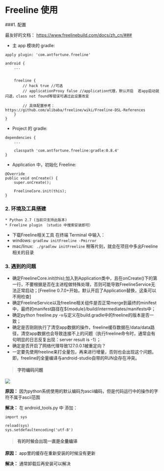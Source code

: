 # Freeline 使用

###1. 配置

最友好的文档：
https://www.freelinebuild.com/docs/zh_cn/###

* 主 app 模块的 gradle:
```
apply plugin: 'com.antfortune.freeline'
    
android {
    ...
    
    
    freeline {
        // hack true //可选
        // applicationProxy false //application代理，默认开启  若app启动就闪退，class not found等错误可通过此设置改变
    
        // 具体配置参考：https://github.com/alibaba/freeline/wiki/Freeline-DSL-References
    }
}
```
* Project 的 gradle:
```
dependencies {
    ...
    
    classpath 'com.antfortune.freeline:gradle:0.8.4'
}
```
* Application 中，初始化 Freeline:
```
@Override
public void onCreate() {
    super.onCreate();

    FreelineCore.init(this);
}
```
### 2. 环境及工具搭建
```
* Python 2.7 (当前只支持此版本)
* Freeline plugin （studio 中搜索安装即可）
```
* 下载Freeline相关工具
在终端 Terminal 中输入： 
 * windows: ```gradlew initFreeline -Pmirror``` 
 * mac/linux: ``` ./gradlew initFreeline``` 
稍等片刻，就会在项目中多出Freeline相关的目录

### 3. 遇到的问题

* 确定FreelineCore.init(this);加入到Application类中，且在onCreate()下的第一行，不要根据是否在主进程做特殊处理，否则可能导致FreelineService无法正常启动；[Freeline 0.7.0+开始，默认开启了Application替换，这条可以不用检查]
* 确定FreelineService以及freeline相关组件是否正常merge到最终的minifest中，最终的manifest路径在${module}/build/intermediates/manifests中；
* 确定python freeline.py -v与定义在build.gradle中的freeline的版本是否一致；
* 确定是否刚刚执行了清空app数据的操作，freeline缓存数据在/data/data路径，清空app数据也会导致连接不上的问题（执行freeline命令时，通常会有句明显的日志反复出现：server result is -1）；
* 确定是否开启了网络代理导致127.0.0.1被重定向？
* 一定要先使用freeline来打全量包，再来进行增量，否则也会出现这个问题。即，freeline的全量编译与android-studio自带的RUN会存在冲突。

> #### 字符编码问题

![](http://7xr1vo.com1.z0.glb.clouddn.com/tr0jan_1478500206635_45.png)

**原因：**
因为python系统使用的默认编码为ascii编码，但是代码运行中的操作的字符不属于ascii范围

**解决：**
在 android_tools.py 中 添加：
```
import sys

reload(sys)
sys.setdefaultencoding('utf-8')
```

> #### 有的时候会出现一直是全量编译

**原因：**
app里的缓存在重新安装的时候没有更新

**解决：**
通常卸载后再安装可以解决
